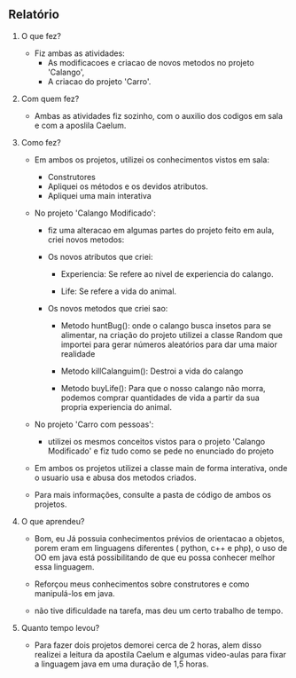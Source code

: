 ## Relatório

1. O que fez?
    
    * Fiz ambas as atividades:
        * As modificacoes e criacao de novos metodos no projeto 'Calango', 
        * A criacao do projeto 'Carro'.

2. Com quem fez?
    
    * Ambas as atividades fiz sozinho, com o auxilio dos codigos em sala e com a aposlila Caelum.
    
3. Como fez?

    * Em ambos os projetos, utilizei os conhecimentos vistos em sala:
        * Construtores
        * Apliquei os métodos e os devidos atributos.
        * Apliquei uma main interativa
    
    * No projeto 'Calango Modificado':
            
         * fiz uma alteracao em algumas partes do projeto feito em aula, criei novos metodos:

          
        * Os novos atributos que criei:
            * Experiencia: Se refere ao nivel de experiencia do calango.

            * Life: Se refere a vida do animal.
            
        * Os novos metodos que criei sao:
            * Metodo huntBug():  onde o calango busca insetos para se alimentar, na criação do projeto utilizei a classe Random que importei para gerar números aleatórios para dar uma maior realidade
            
            * Metodo killCalanguim(): Destroi a vida do calango

            * Metodo buyLife(): Para que o nosso calango não morra,
             podemos comprar quantidades de vida a partir da sua propria
             experiencia do animal.
           
        

    * No projeto 'Carro com pessoas':
        
        * utilizei os mesmos conceitos vistos para o projeto 'Calango Modificado'
        e fiz tudo como se pede no enunciado do projeto

    

    * Em ambos os projetos utilizei a classe main de forma interativa, 
    onde o usuario usa e abusa dos metodos criados.

    * Para mais informações, consulte a pasta de código
    de ambos os projetos.
    
4. O que aprendeu?
    
    * Bom, eu Já possuia conhecimentos prévios de orientacao a objetos,
    porem eram em linguagens diferentes ( python, c++ e php),
    o uso de OO em java está possibilitando de que eu possa conhecer 
    melhor essa linguagem.
    
    * Reforçou meus conhecimentos sobre construtores e como manipulá-los em java.
    
    * não tive dificuldade na tarefa, mas deu um certo trabalho de tempo.
    
5. Quanto tempo levou?
    
    * Para fazer dois projetos demorei cerca de 2 horas, alem disso realizei a leitura da apostila Caelum e algumas video-aulas para fixar a linguagem java em
    uma duração de 1,5 horas.